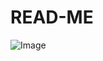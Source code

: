 # READ-ME
![Image](https://github.com/user-attachments/assets/ebd2c4fe-1411-4132-beca-e69007007b55)
